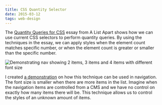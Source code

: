 ```yaml
---
title: CSS Quantity Selector
date: 2015-03-12
tags: web-design
---
```


The [Quantity Queries for CSS][53541] essay from A List Apart shows how we can use current CSS selectors to perform quantity queries. By using the techniques in the essay, we can apply styles when the element count matches specific number, or when the element count is greater or smaller than the specific number.

![Demonstrating nav showing 2 items, 3 items and 4 items with different font size](http://cl.ly/image/0C0A3A2N1p3I/Screen%20Shot%202015-03-11%20at%208.35.35%20PM.png)

I created [a demonstration][53542] on how this technique can be used in navigation. The font size is smaller when there are more items in the list. Imagine when the navigation items are controlled from a CMS and we have no control on exactly how many items there will be. This technique allows us to control the styles of an unknown amount of items.

[53541]: http://alistapart.com/article/quantity-queries-for-css
[53542]: http://codepen.io/makzan/pen/azRZQx

